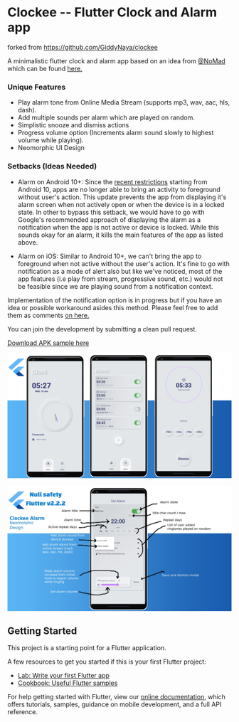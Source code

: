 # Clockee -- Flutter Clock and Alarm app

forked from https://github.com/GiddyNaya/clockee

A minimalistic flutter clock and alarm app based on an idea from [@NoMad](https://devrant.com/users/NoMad) which can be found [here.](https://devrant.com/rants/3708896/i-have-an-android-app-suggestion-a-different-alarm-clock-wakes-you-up-by-increas)

### Unique Features

- Play alarm tone from Online Media Stream (supports mp3, wav, aac, hls, dash).
- Add multiple sounds per alarm which are played on random.
- Simplistic snooze and dismiss actions
- Progress volume option (Increments alarm sound slowly to highest volume while playing).
- Neomorphic UI Design

### Setbacks (Ideas Needed)

- Alarm on Android 10+: Since the [recent restrictions](https://developer.android.com/guide/components/activities/background-starts) starting from Android 10, apps are no longer able to bring an activity to foreground without user's action. This update prevents the app from displaying it's alarm screen when not actively open or when the device is in a locked state. In other to bypass this setback, we would have to go with Google's recommended approach of displaying the alarm as a notification when the app is not active or device is locked. While this sounds okay for an alarm, it kills the main features of the app as listed above.

- Alarm on iOS: Similar to Android 10+, we can't bring the app to foreground when not active without the user's action. It's fine to go with notification as a mode of alert also but like we've noticed, most of the app features (i.e play from stream, progressive sound, etc.) would not be feasible since we are playing sound from a notification context.

Implementation of the notification option is in progress but if you have an idea or possible workaround asides this method. Please feel free to add them as comments [on here.](https://devrant.com/rants/3708896/i-have-an-android-app-suggestion-a-different-alarm-clock-wakes-you-up-by-increas)

You can join the development by submitting a clean pull request.

[Download APK sample here](sample/)

<a target="_blank" rel="noopener noreferrer" href="sample/clockee.jpg"><img src="sample/clockee.jpg" alt="Clockee App screenshot 1" title="Screenshot" style="max-width:100%;"></a>


<a target="_blank" rel="noopener noreferrer" href="sample/clockee_feats.jpg"><img src="sample/clockee_feats.jpg" alt="Clockee App screenshot 2" title="Screenshot" style="max-width:100%;"></a>

## Getting Started

This project is a starting point for a Flutter application.

A few resources to get you started if this is your first Flutter project:

- [Lab: Write your first Flutter app](https://flutter.dev/docs/get-started/codelab)
- [Cookbook: Useful Flutter samples](https://flutter.dev/docs/cookbook)

For help getting started with Flutter, view our
[online documentation](https://flutter.dev/docs), which offers tutorials,
samples, guidance on mobile development, and a full API reference.
